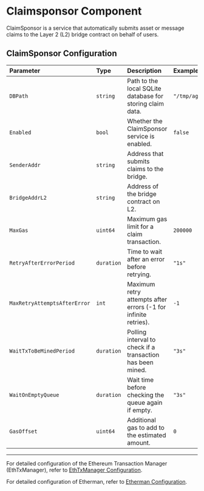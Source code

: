 # Claimsponsor Component

ClaimSponsor is a service that automatically submits asset or message claims to the Layer 2 (L2) bridge contract on behalf of users.

## ClaimSponsor Configuration 

| Parameter | Type | Description | Example/Default |
|:---|:---|:---|:---|
| `DBPath` | `string` | Path to the local SQLite database for storing claim data. | `"/tmp/aggkit/claimsponsor.sqlite"` |
| `Enabled` | `bool` | Whether the ClaimSponsor service is enabled. | `false` |
| `SenderAddr` | `string` | Address that submits claims to the bridge. |  |
| `BridgeAddrL2` | `string` | Address of the bridge contract on L2. |  |
| `MaxGas` | `uint64` | Maximum gas limit for a claim transaction. | `200000` |
| `RetryAfterErrorPeriod` | `duration` | Time to wait after an error before retrying. | `"1s"` |
| `MaxRetryAttemptsAfterError` | `int` | Maximum retry attempts after errors (-1 for infinite retries). | `-1` |
| `WaitTxToBeMinedPeriod` | `duration` | Polling interval to check if a transaction has been mined. | `"3s"` |
| `WaitOnEmptyQueue` | `duration` | Wait time before checking the queue again if empty. | `"3s"` |
| `GasOffset` | `uint64` | Additional gas to add to the estimated amount. | `0` |

---


For detailed configuration of the Ethereum Transaction Manager (EthTxManager), refer to [EthTxManager Configuration](./ethtxmanager.md).

For detailed configuration of Etherman, refer to [Etherman Configuration](./etherman.md).